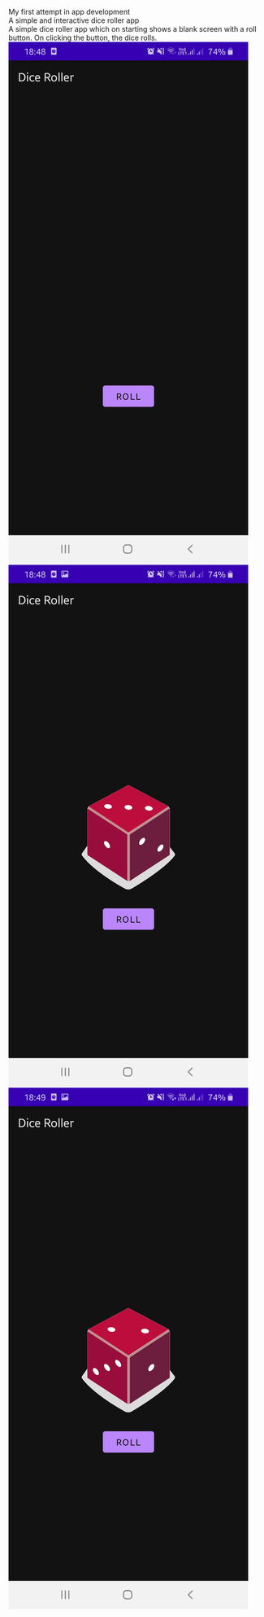 My first attempt in app development<br>
A simple and interactive dice roller app<br>
A simple dice roller app which on starting shows a blank screen with a roll button. On clicking the button, the dice rolls.<br>
![First screen](image1.jpeg)
![Dice image](image2.jpeg)
![Dice image](image3.jpeg)